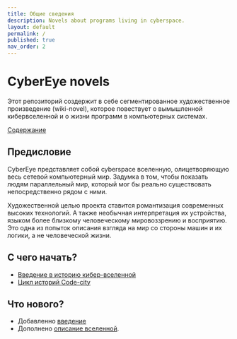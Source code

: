 ```yaml
---
title: Общие сведения
description: Novels about programs living in cyberspace.
layout: default
permalink: /
published: true
nav_order: 2
---
```


# CyberEye novels

Этот репозиторий создержит в себе сегментированное художественное произведение \(wiki-novel\), которое повествует о вымышленной кибервселенной и о жизни программ в компьютерных системах.

[Содержание](SUMMARY.md)

## Предисловие

CyberEye представляет собой cyberspace вселенную, олицетворяющую весь сетевой компьютерный мир. Задумка в том, чтобы показать людям параллельный мир, который мог бы реально существовать непосредственно рядом с ними.

Художественной целью проекта ставится романтизация современных высоких технологий. А также необычная интерпретация их устройства, языком более близкому человеческому мировоззрению и восприятию. Это одна из попыток описания взгляда на мир со стороны машин и их логики, а не человеческой жизни.

## С чего начать?

* [Введение в историю кибер-вселенной](universe-laws/introduction.md)
* [Цикл историй Code-city](stories/code-city/README.md)

## Что нового?

* Добавленно [введение](universe-laws/introduction.md)
* Дополнено [описание вселенной](universe-laws/overview.md).